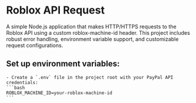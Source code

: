 # Roblox API Request
 A simple Node.js application that makes HTTP/HTTPS requests to the Roblox API using a custom roblox-machine-id header. This project includes robust error handling, environment variable support, and customizable request configurations.

## Set up environment variables:
    - Create a `.env` file in the project root with your PayPal API credentials:
    ```bash
    ROBLOX_MACHINE_ID=your-roblox-machine-id
    ```
